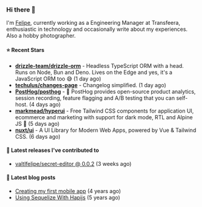 ### Hi there 👋

I'm [Felipe](https://felipevm.com), currently working as a Engineering Manager at Transfeera, enthusiastic in technology and occasionally write about my experiences. Also a hobby photographer.

#### ⭐ Recent Stars
- **[drizzle-team/drizzle-orm](https://github.com/drizzle-team/drizzle-orm)** - Headless TypeScript ORM with a head. Runs on Node, Bun and Deno. Lives on the Edge and yes, it&#39;s a JavaScript ORM too 😅 (1 day ago)
- **[techulus/changes-page](https://github.com/techulus/changes-page)** - Changelog simplified. (1 day ago)
- **[PostHog/posthog](https://github.com/PostHog/posthog)** - 🦔 PostHog provides open-source product analytics, session recording, feature flagging and A/B testing that you can self-host. (4 days ago)
- **[markmead/hyperui](https://github.com/markmead/hyperui)** - Free Tailwind CSS components for application UI, ecommerce and marketing with support for dark mode, RTL and Alpine JS 🚀 (5 days ago)
- **[nuxt/ui](https://github.com/nuxt/ui)** - A UI Library for Modern Web Apps, powered by Vue &amp; Tailwind CSS. (6 days ago)

#### 🚀 Latest releases I've contributed to


- [valtlfelipe/secret-editor @ 0.0.2](https://github.com/valtlfelipe/secret-editor/releases/tag/0.0.2) (3 weeks ago)

#### 📄 Latest blog posts
- [Creating my first mobile app](https://felipevm.com/posts/creating-my-first-mobile-app/) (4 years ago)
- [Using Sequelize With Hapijs](https://felipevm.com/posts/using-sequelize-with-hapijs/) (5 years ago)
